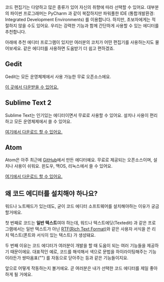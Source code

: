 코드 편집기는 다양하고 많은 종류가 있어 자신의 취향에 따라 선택할 수 있어요. 대부분의 파이썬 프로그래머는 PyCharm 과 같이 복잡하지만 파워풀한 IDE (통합개발환경: Integrated Development Environments) 를 이용합니다. 하지만, 초보자에게는 적절하지 않을 수도 있어요. 우리는 강력한 기능과 함께 간단하게 사용할 수 있는 에디터를 추천합니다.

아래에 추천 에디터 프로그램이 있지만 여러분의 코치가 어떤 편집기를 사용하는지도 물어보세요. 같은 에디터를 사용하면 도움받기 더 쉽고 편하겠죠.

## Gedit

Gedit는 모든 운영체제에서 사용 가능한 무료 오픈소스에요. 

[이 곳에서 다운받을 수 있어요.](https://wiki.gnome.org/Apps/Gedit#Download)

## Sublime Text 2

Sublime Text는 인기있는 에디터이면서 무료로 사용할 수 있어요. 설치나 사용이 편리하고 모든 운영체제에서 쓸 수 있어요.

[여기에서 다운로드 할 수 있어요.](http://www.sublimetext.com/2)

## Atom

Atom은 아주 최근에 [GitHub](http://github.com/)에서 만든 에디터예요. 무료로 제공되는 오픈소스이며, 설치나 사용이 쉬워요. 윈도우, 맥OS, 리눅스에서 쓸 수 있어요.

[여기에서 다운로드 할 수 있어요.](https://atom.io/)

## 왜 코드 에디터를 설치해야 하나요?

워드나 노트패드가 있는데도, 굳이 코드 에디터 소프트웨어를 설치해야하는 이유가 궁금할거에요.

첫 번째로 코드는 **일반 텍스트**여야 하는데, 워드나 텍스트에딧(Textedit) 과 같은 프로그램에서는 일반 텍스트가 아닌 [RTF(Rich Text Format)](https://en.wikipedia.org/wiki/Rich_Text_Format)와 같은 사용자 서식을 쓴 리치 텍스트(폰트와 서식이 있는 텍스트) 가 생성돼요.

두 번째 이유는 코드 에디터가 여러분이 개발을 할 때 도움이 되는 여러 기능들을 제공하기 때문이에요. 대표적인 예로, 코드를 해석해서 색으로 문법을 하이라이팅해주는 기능이라든가 쌍따옴표("") 를 자동으로 닫아주는 등과 같은 기능들이지요.

앞으로 어떻게 작동하는지 볼거에요. 곧 여러분은 내가 선택한 코드 에디터를 제일 좋아하게 될 거에요.